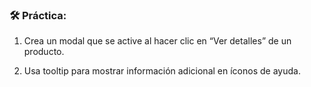 
### **🛠️ Práctica:**

1.  Crea un modal que se active al hacer clic en “Ver detalles” de un producto.
    
2.  Usa tooltip para mostrar información adicional en íconos de ayuda.